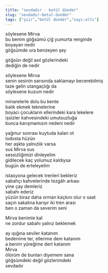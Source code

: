 ```yaml
---
title: "sevdadır - betül dünder"
slug: "sevdadır-betul-dunder"
tags: ["şiir","betül dünder","sayı:altı"]
---
```


söylesene Mirva\
bu benim göğsümü çiğ yumurta renginde\
boyayan nedir\
göğsümde ura benzeyen şey

göğsün değil asıl gözlerindeki\
dediğin de nedir

söylesene Mirva\
senin sesinin sarısında saklamayı becerebilmiş\
taze gelin utangaçlığı da\
söylesene kuzum nedir

minarelerle dolu bu kente\
balık ekmek teknelerine\
boyacı çocukların ellerindeki kara lekelere\
işsizler kahvesindeki umutsuzluğa\
bunca karışmamızın nedeni nedir

yağmur sonrası kuytuda kalan ot\
lodosta hüzün\
her aşkta yalnızlık varsa\
sus Mirva sus\
sessizliğimizi dinleyelim\
gidilecek kaç yolumuz kaldıysa\
bugün de erteleyelim

istasyona gelecek trenleri bekleriz\
sabahçı kahvelerinde tezgâh arkası\
yine çay demleriz\
sabahı ederiz\
yüzün biraz daha orman kaçkını olur o saat\
saçın sakalına karışır iki tren arası\
ben o zaman da severim seni

Mirva benimle kal\
ne zordur sabahı yalnız beklemek

ay ışığına seviler katanım\
bedenime ter, ellerime dem katanım\
a benim yüreğime dert katanım\
Mirva\
ölürüm de bunları diyemem sana\
göğsümdeki değil gözlerimdeki\
sevdadır

